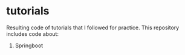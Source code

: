 # tutorials
Resulting code of tutorials that I followed for practice.
This repository includes code about: 
1. Springboot
